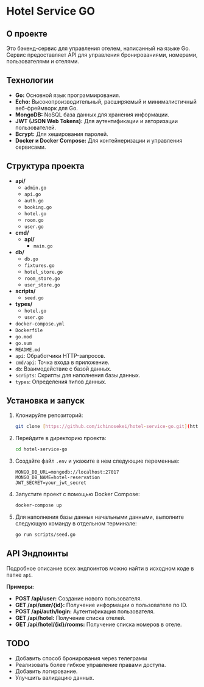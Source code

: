# Hotel Service GO

## О проекте

Это бэкенд-сервис для управления отелем, написанный на языке Go. Сервис предоставляет API для управления бронированиями, номерами, пользователями и отелями.

## Технологии

* **Go:** Основной язык программирования.
* **Echo:** Высокопроизводительный, расширяемый и минималистичный веб-фреймворк для Go.
* **MongoDB:** NoSQL база данных для хранения информации.
* **JWT (JSON Web Tokens):** Для аутентификации и авторизации пользователей.
* **Bcrypt:** Для хеширования паролей.
* **Docker и Docker Compose:** Для контейнеризации и управления сервисами.

## Структура проекта

* **api/**
    * `admin.go`
    * `api.go`
    * `auth.go`
    * `booking.go`
    * `hotel.go`
    * `room.go`
    * `user.go`
* **cmd/**
    * **api/**
        * `main.go`
* **db/**
    * `db.go`
    * `fixtures.go`
    * `hotel_store.go`
    * `room_store.go`
    * `user_store.go`
* **scripts/**
    * `seed.go`
* **types/**
    * `hotel.go`
    * `user.go`
* `docker-compose.yml`
* `Dockerfile`
* `go.mod`
* `go.sum`
* `README.md`
* `api`: Обработчики HTTP-запросов.
* `cmd/api`: Точка входа в приложение.
* `db`: Взаимодействие с базой данных.
* `scripts`: Скрипты для наполнения базы данных.
* `types`: Определения типов данных.

## Установка и запуск

1.  Клонируйте репозиторий:

    ```bash
    git clone [https://github.com/ichinosekei/hotel-service-go.git](https://github.com/ichinosekei/hotel-service-go.git)
    ```

2.  Перейдите в директорию проекта:

    ```bash
    cd hotel-service-go
    ```

3.  Создайте файл `.env` и укажите в нем следующие переменные:

    ```env
    MONGO_DB_URL=mongodb://localhost:27017
    MONGO_DB_NAME=hotel-reservation
    JWT_SECRET=your_jwt_secret
    ```

4.  Запустите проект с помощью Docker Compose:

    ```bash
    docker-compose up
    ```

5.  Для наполнения базы данных начальными данными, выполните следующую команду в отдельном терминале:

    ```bash
    go run scripts/seed.go
    ```

## API Эндпоинты

Подробное описание всех эндпоинтов можно найти в исходном коде в папке `api`.

**Примеры:**

* **POST /api/user:** Создание нового пользователя.
* **GET /api/user/{id}:** Получение информации о пользователе по ID.
* **POST /api/auth/login:** Аутентификация пользователя.
* **GET /api/hotel:** Получение списка отелей.
* **GET /api/hotel/{id}/rooms:** Получение списка номеров в отеле.

## TODO
* Добавить способ бронирования через телеграмм
* Реализовать более гибкое управление правами доступа.
* Добавить логирование.
* Улучшить валидацию данных.

